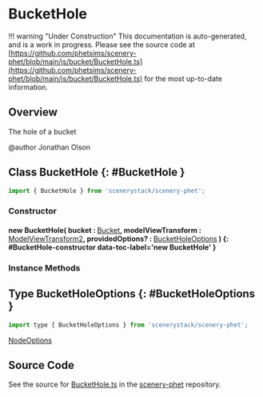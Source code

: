 # BucketHole

!!! warning "Under Construction"
    This documentation is auto-generated, and is a work in progress. Please see the source code at
    [https://github.com/phetsims/scenery-phet/blob/main/js/bucket/BucketHole.ts](https://github.com/phetsims/scenery-phet/blob/main/js/bucket/BucketHole.ts) for the most up-to-date information.

## Overview

The hole of a bucket

@author Jonathan Olson

## Class BucketHole {: #BucketHole }


```js
import { BucketHole } from 'scenerystack/scenery-phet';
```
### Constructor

#### new BucketHole( bucket : <span style="font-weight: 400;">[Bucket](../phetcommon/Bucket.md)</span>, modelViewTransform : <span style="font-weight: 400;">[ModelViewTransform2](../phetcommon/ModelViewTransform2.md)</span>, providedOptions? : <span style="font-weight: 400;">[BucketHoleOptions](../scenery-phet/BucketHole.md#BucketHoleOptions)</span> ) {: #BucketHole-constructor data-toc-label='new BucketHole' }

### Instance Methods





## Type BucketHoleOptions {: #BucketHoleOptions }


```js
import type { BucketHoleOptions } from 'scenerystack/scenery-phet';
```


[NodeOptions](../scenery/Node.md#NodeOptions)



## Source Code

See the source for [BucketHole.ts](https://github.com/phetsims/scenery-phet/blob/main/js/bucket/BucketHole.ts) in the [scenery-phet](https://github.com/phetsims/scenery-phet) repository.
